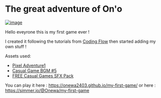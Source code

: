 # The great adventure of On'o

[![image](https://user-images.githubusercontent.com/53059733/146869836-78838d6c-0f72-4389-ba94-09df7b0ca63e.png)](https://onewa2403.github.io/my-first-game/)

Hello eveyrone this is my first game ever !

I created it following the tutorials from [Coding Flow](https://www.youtube.com/c/CodinginFlow) then started adding my own stuff !

Assets used:
- [Pixel Adventure1](https://assetstore.unity.com/packages/2d/characters/pixel-adventure-1-155360)
- [Casual Game BGM #5](https://assetstore.unity.com/packages/audio/music/casual-game-bgm-5-135943)
- [FREE Casual Games SFX Pack](https://assetstore.unity.com/packages/audio/sound-fx/free-casual-game-sfx-pack-54116)

You can play it here : https://onewa2403.github.io/my-first-game/ or here : https://simmer.io/@Onewa/my-first-game
